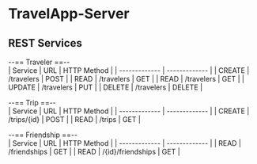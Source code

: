 # TravelApp-Server

REST Services
-----------
  
--== Traveler ==--  
| Service  | URL | HTTP Method |
| ------------- | ------------- |
| CREATE  | /travelers  | POST |
| READ  | /travelers  | GET |
| READ  | /travelers  | GET |
| UPDATE  | /travelers  | PUT |
| DELETE  | /travelers  | DELETE |
  
--== Trip ==--  
| Service  | URL | HTTP Method |
| ------------- | ------------- |
| CREATE  | /trips/{id}  | POST |
| READ  | /trips  | GET |
  
--== Friendship ==--  
| Service  | URL | HTTP Method |
| ------------- | ------------- |
| READ  | /friendships  | GET |
| READ  | /{id}/friendships  | GET |